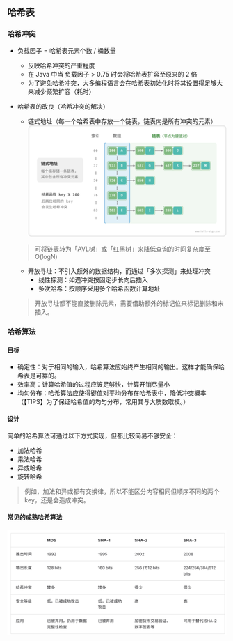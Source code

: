 ## 哈希表
### 哈希冲突
- 负载因子 = 哈希表元素个数 / 桶数量
  - 反映哈希冲突的严重程度
  - 在 Java 中当 负载因子 > 0.75 时会将哈希表扩容至原来的 2 倍
  - 为了避免哈希冲突，大多编程语言会在哈希表初始化时将其设置得足够大来减少频繁扩容（耗时）

- 哈希表的改良（哈希冲突的解决）
  - 链式地址（每一个哈希表中存放一个链表，链表内是所有冲突的元素）
  ![Alt text](image.png)
  > 可将链表转为「AVL树」或「红黑树」来降低查询的时间复杂度至O(logN)
  - 开放寻址：不引入额外的数据结构，而通过「多次探测」来处理冲突
    - 线性探测：如遇冲突按固定步长向后插入
    - 多次哈希：按顺序采用多个哈希函数计算地址
  > 开放寻址都不能直接删除元素，需要借助额外的标记位来标记删除和未插入。

### 哈希算法
#### 目标
- 确定性：对于相同的输入，哈希算法应始终产生相同的输出。这样才能确保哈希表是可靠的。
- 效率高：计算哈希值的过程应该足够快，计算开销尽量小
- 均匀分布：哈希算法应使得键值对平均分布在哈希表中，降低冲突概率（【TIPS】为了保证哈希值的均匀分布，常用其与大质数取模。）

#### 设计
简单的哈希算法可通过以下方式实现，但都比较简易不够安全：
- 加法哈希
- 乘法哈希
- 异或哈希
- 旋转哈希
> 例如，加法和异或都有交换律，所以不能区分内容相同但顺序不同的两个 key，还是会造成冲突。

#### 常见的成熟哈希算法
![Alt text](image-1.png) 